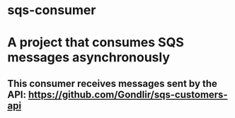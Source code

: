 # sqs-consumer

<h1>A project that consumes SQS messages asynchronously</h1>

## This consumer receives messages sent by the API: https://github.com/Gondlir/sqs-customers-api
